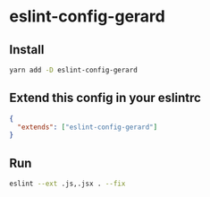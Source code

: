 # eslint-config-gerard

## Install
```bash
yarn add -D eslint-config-gerard
```

## Extend this config in your eslintrc
```json
{
  "extends": ["eslint-config-gerard"]
}
```

## Run
```bash
eslint --ext .js,.jsx . --fix
```
